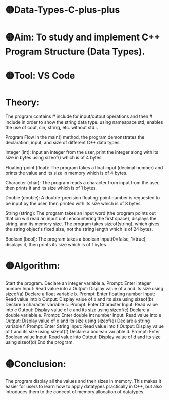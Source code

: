 # 🟡Data-Types-C-plus-plus

# 🟡Aim: To study and implement C++ Program Structure (Data Types).

# 🟡Tool: VS Code

# Theory: 
The program contains # include for input/output operations and then # include in order to show the string data type. using namespace std; enables the use of cout, cin, string, etc. without std::.

Program Flow In the main() method, the program demonstrates the declaration, input, and size of different C++ data types:

Integer (int): Input an integer from the user, print the integer along with its size in bytes using sizeof() which is of 4 bytes.

Floating-point (float): The program takes a float input (decimal number) and prints the value and its size in memory which is of 4 bytes.

Character (char): The program reads a character from input from the user, then prints it and its size which is of 1 bytes.

Double (double): A double-precision floating-point number is requested to be input by the user, then printed with its size which is of 8 bytes.

String (string): The program takes an input word (the program points out that cin will read an input until encountering the first space), displays the string, and its memory size. The program takes sizeof(string), which gives the string object's fixed size, not the string length which is of 24 bytes.

Boolean (bool): The program takes a boolean input(0=false, 1=true), displays it, then prints its size which is of 1 bytes.

# 🟡Algorithm:

Start the program. Declare an integer variable a. Prompt: Enter integer number Input: Read value into a Output: Display value of a and its size using sizeof(a) Declare a float variable b. Prompt: Enter floating number Input: Read value into b Output: Display value of b and its size using sizeof(b) Declare a character variable c. Prompt: Enter Character Input: Read value into c Output: Display value of c and its size using sizeof(c) Declare a double variable e. Prompt: Enter double int number Input: Read value into e Output: Display value of e and its size using sizeof(e) Declare a string variable f. Prompt: Enter String Input: Read value into f Output: Display value of f and its size using sizeof(f) Declare a boolean variable d. Prompt: Enter Boolean value Input: Read value into Output: Display value of d and its size using sizeof(d) End the program.

# 🟡Conclusion: 
The program display all the values and their sizes in memory. This makes it easier for users to learn how to apply datatypes practically in C++, but also introduces them to the concept of memory allocation of datatypes.

